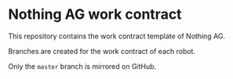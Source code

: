 # Nothing AG work contract

This repository contains the work contract template of Nothing AG.

Branches are created for the work contract of each robot.

Only the `master` branch is mirrored on GitHub.
